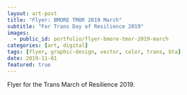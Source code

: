 ```yaml
---
layout: art-post
title: "Flyer: BMORE TMOR 2019 March"
subtitle: "For Trans Day of Resilience 2019"
images:
  - public_id: portfolio/flyer-bmore-tmor-2019-march
categories: [art, digital]
tags: [flyer, graphic-design, vector, color, trans, bta]
date: 2019-11-01
featured: true
---
```

Flyer for the Trans March of Resilience 2019.